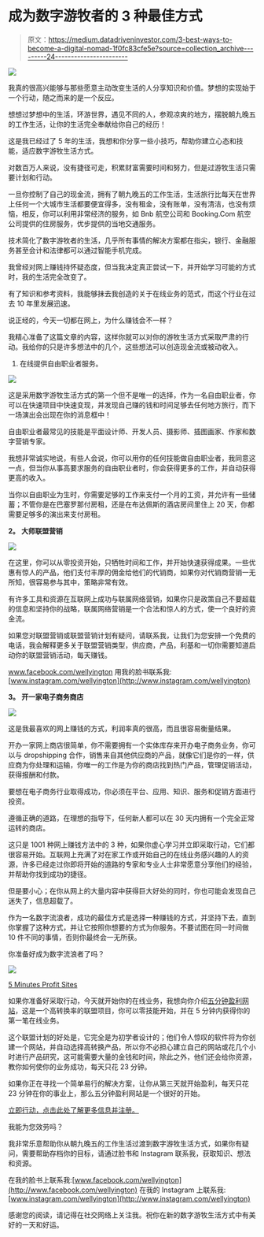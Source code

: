 # 成为数字游牧者的 3 种最佳方式

> 原文：<https://medium.datadriveninvestor.com/3-best-ways-to-become-a-digital-nomad-1f0fc83cfe5e?source=collection_archive---------24----------------------->

![](img/639750d949da1decf2d1bc400573d201.png)

我真的很高兴能够与那些愿意主动改变生活的人分享知识和价值。梦想的实现始于一个行动，随之而来的是一个反应。

想想过梦想中的生活，环游世界，遇见不同的人，参观凉爽的地方，摆脱朝九晚五的工作生活，让你的生活完全奉献给你自己的经历！

这是我已经过了 5 年的生活，我想和你分享一些小技巧，帮助你建立心态和技能，适应数字游牧生活方式。

对数百万人来说，没有捷径可走，积累财富需要时间和努力，但是过游牧生活只需要计划和行动。

一旦你控制了自己的现金流，拥有了朝九晚五的工作生活，生活旅行比每天在世界上任何一个大城市生活都要便宜得多，没有租金，没有账单，没有清洁，也没有烦恼，相反，你可以利用非常经济的服务，如 Bnb 航空公司和 Booking.Com 航空公司提供的住房服务，优步提供的当地交通服务。

技术简化了数字游牧者的生活，几乎所有事情的解决方案都在指尖，银行、金融服务甚至会计和法律都可以通过智能手机完成。

我曾经对网上赚钱持怀疑态度，但当我决定真正尝试一下，并开始学习可能的方式时，我的生活完全改变了。

有了知识和参考资料，我能够抹去我创造的关于在线业务的范式，而这个行业在过去 10 年里发展迅速。

说正经的，今天一切都在网上，为什么赚钱会不一样？

我精心准备了这篇文章的内容，这样你就可以对你的游牧生活方式采取严肃的行动。我给你的只是许多想法中的几个，这些想法可以创造现金流或被动收入。

1.  在线提供自由职业者服务。

![](img/30b3caba2dd450a2fd6a326ab061b621.png)

这是采用数字游牧生活方式的第一个但不是唯一的选择，作为一名自由职业者，你可以在快速项目中快速变现，并发现自己赚的钱和时间足够去任何地方旅行，而下一场演出会出现在你的消息框中！

自由职业者最常见的技能是平面设计师、开发人员、摄影师、插图画家、作家和数字营销专家。

我想非常诚实地说，有些人会说，你可以用你的任何技能做自由职业者，我同意这一点，但当你从事高要求服务的自由职业者时，你会获得更多的工作，并自动获得更高的收入。

当你以自由职业为生时，你需要足够的工作来支付一个月的工资，并允许有一些储蓄；不管你是在巴塞罗那付房租，还是在布达佩斯的酒店房间里住上 20 天，你都需要足够多的演出来支付房租。

**2。** **大师联盟营销**

![](img/44e3fc9383190f538de1ea8a36e0f348.png)

在这里，你可以从零投资开始，只牺牲时间和工作，并开始快速获得成果。一些优惠有惊人的产品，他们支付丰厚的佣金给他们的代销商，如果你对代销商营销一无所知，很容易参与其中，策略非常有效。

有许多工具和资源在互联网上成功与联属网络营销，如果你只是政策自己不要超载的信息和坚持你的战略，联属网络营销是一个合法和惊人的方式，使一个良好的资金流。

如果您对联盟营销或联盟营销计划有疑问，请联系我，让我们为您安排一个免费的电话，我会解释更多关于联盟营销类型，供应商，产品，利基和一切你需要知道启动你的联盟营销活动，每天赚钱。

www.facebook.com/wellyington
用我的脸书联系我:[www.instagram.com/wellyington](http://www.instagram.com/wellyington)

**3。** **开一家电子商务商店**

![](img/0602771a85ef871d0f294dad684c0a8f.png)

这是我最喜欢的网上赚钱的方式，利润率真的很高，而且很容易衡量结果。

开办一家网上商店很简单，你不需要拥有一个实体库存来开办电子商务业务，你可以与 dropshipping 合作，销售来自其他供应商的产品，就像它们是你的一样，供应商为你处理和运输，你唯一的工作是为你的商店找到热门产品，管理促销活动，获得报酬和付款。

要想在电子商务行业取得成功，你必须在平台、应用、知识、服务和促销方面进行投资。

遵循正确的道路，在理想的指导下，任何新人都可以在 30 天内拥有一个完全正常运转的商店。

这只是 1001 种网上赚钱方法中的 3 种，如果你虚心学习并立即采取行动，它们都很容易开始。互联网上充满了对在家工作或开始自己的在线业务感兴趣的人的资源，许多已经走过你即将开始的道路的专家和专业人士非常愿意分享他们的经验，并帮助你找到成功的捷径。

但是要小心；在你从网上的大量内容中获得巨大好处的同时，你也可能会发现自己迷失了，信息超载了。

作为一名数字流浪者，成功的最佳方式是选择一种赚钱的方式，并坚持下去，直到你掌握了这种方式，并让它按照你想要的方式为你服务。不要试图在同一时间做 10 件不同的事情，否则你最终会一无所获。

你准备好成为数字流浪者了吗？

![](img/92f760bcdd0cab68e1406c4459dd74f9.png)

[5 Minutes Profit Sites](http://bit.ly/5MinutesProfitSite)

如果你准备好采取行动，今天就开始你的在线业务，我想向你介绍[五分钟盈利网站](http://bit.ly/5MinutesProfitSite)，这是一个高转换率的联盟项目，你可以零技能开始，并在 5 分钟内获得你的第一笔在线业务。

这个联盟计划的好处是，它完全是为初学者设计的；他们令人惊叹的软件将为你创建一个网站，并自动选择高转换产品，所以你不必担心建立自己的网站或花几个小时进行产品研究，这可能需要大量的金钱和时间，除此之外，他们还会给你资源，教你如何使你的业务成功，每天只花 23 分钟。

如果你正在寻找一个简单易行的解决方案，让你从第三天就开始盈利，每天只花 23 分钟在你的事业上，那么五分钟盈利网站是一个很好的开始。

[立即行动，点击此处了解更多信息并注册。](http://bit.ly/5MinutesProfitSite)

我能为您效劳吗？

我非常乐意帮助你从朝九晚五的工作生活过渡到数字游牧生活方式，如果你有疑问，需要帮助存档你的目标，请通过脸书和 Instagram 联系我，获取知识、想法和资源。

在我的脸书上联系我:[www.facebook.com/wellyington](http://www.facebook.com/wellyington)
在我的 Instagram 上联系我:[www.instagram.com/wellyington](http://www.instagram.com/wellyington)

感谢您的阅读，请记得在社交网络上关注我。祝你在新的数字游牧生活方式中有美好的一天和好运。
